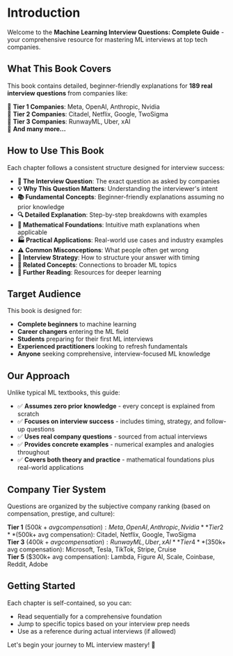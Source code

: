 # Introduction

Welcome to the **Machine Learning Interview Questions: Complete Guide** - your comprehensive resource for mastering ML interviews at top tech companies.

## What This Book Covers

This book contains detailed, beginner-friendly explanations for **189 real interview questions** from companies like:

🏢 **Tier 1 Companies**: Meta, OpenAI, Anthropic, Nvidia  
🏢 **Tier 2 Companies**: Citadel, Netflix, Google, TwoSigma  
🏢 **Tier 3 Companies**: RunwayML, Uber, xAI  
🏢 **And many more...**

## How to Use This Book

Each chapter follows a consistent structure designed for interview success:

- **🎯 The Interview Question**: The exact question as asked by companies
- **💡 Why This Question Matters**: Understanding the interviewer's intent
- **📚 Fundamental Concepts**: Beginner-friendly explanations assuming no prior knowledge
- **🔍 Detailed Explanation**: Step-by-step breakdowns with examples
- **🧮 Mathematical Foundations**: Intuitive math explanations when applicable
- **🏭 Practical Applications**: Real-world use cases and industry examples
- **⚠️ Common Misconceptions**: What people often get wrong
- **🎪 Interview Strategy**: How to structure your answer with timing
- **🔗 Related Concepts**: Connections to broader ML topics
- **📖 Further Reading**: Resources for deeper learning

## Target Audience

This book is designed for:
- **Complete beginners** to machine learning
- **Career changers** entering the ML field
- **Students** preparing for their first ML interviews
- **Experienced practitioners** looking to refresh fundamentals
- **Anyone** seeking comprehensive, interview-focused ML knowledge

## Our Approach

Unlike typical ML textbooks, this guide:
- ✅ **Assumes zero prior knowledge** - every concept is explained from scratch
- ✅ **Focuses on interview success** - includes timing, strategy, and follow-up questions
- ✅ **Uses real company questions** - sourced from actual interviews
- ✅ **Provides concrete examples** - numerical examples and analogies throughout
- ✅ **Covers both theory and practice** - mathematical foundations plus real-world applications

## Company Tier System

Questions are organized by the subjective company ranking (based on compensation, prestige, and culture):

**Tier 1** ($500k+ avg compensation): Meta, OpenAI, Anthropic, Nvidia  
**Tier 2** ($500k+ avg compensation): Citadel, Netflix, Google, TwoSigma  
**Tier 3** ($400k+ avg compensation): RunwayML, Uber, xAI  
**Tier 4** ($350k+ avg compensation): Microsoft, Tesla, TikTok, Stripe, Cruise  
**Tier 5** ($300k+ avg compensation): Lambda, Figure AI, Scale, Coinbase, Reddit, Adobe  

## Getting Started

Each chapter is self-contained, so you can:
- Read sequentially for a comprehensive foundation
- Jump to specific topics based on your interview prep needs
- Use as a reference during actual interviews (if allowed)

Let's begin your journey to ML interview mastery! 🚀